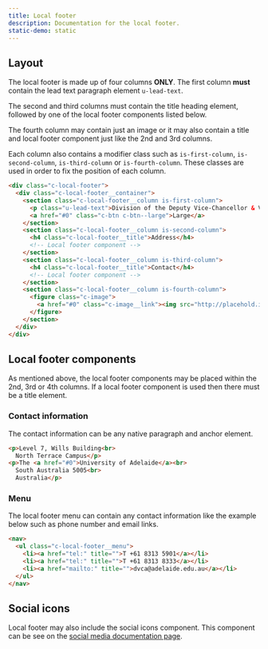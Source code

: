 ```yaml
---
title: Local footer
description: Documentation for the local footer.
static-demo: static
---
```


## Layout

The local footer is made up of four columns **ONLY**. The first column **must** contain the lead text paragraph element `u-lead-text`. 

The second and third columns must contain the title heading element, followed by one of the local footer components listed below.

The fourth column may contain just an image or it may also contain a title and local footer component just like the 2nd and 3rd columns.

Each column also contains a modifier class such as `is-first-column`, `is-second-column`, `is-third-column` or `is-fourth-column`. These classes are used in order to fix the position of each column.

```html
<div class="c-local-footer">
  <div class="c-local-footer__container">
    <section class="c-local-footer__column is-first-column">
      <p class="u-lead-text">Division of the Deputy Vice-Chancellor & Vice-President Academic</p>
      <a href="#0" class="c-btn c-btn--large">Large</a>
    </section>
    <section class="c-local-footer__column is-second-column">
      <h4 class="c-local-footer__title">Address</h4>
      <!-- Local footer component -->
    </section>
    <section class="c-local-footer__column is-third-column">
      <h4 class="c-local-footer__title">Contact</h4>
      <!-- Local footer component -->
    </section>
    <section class="c-local-footer__column is-fourth-column">
      <figure class="c-image">
        <a href="#0" class="c-image__link"><img src="http://placehold.it/810x270" alt="" class="c-image--small"></a>
      </figure>
    </section>
  </div>
</div>
```

## Local footer components

As mentioned above, the local footer components may be placed within the 2nd, 3rd or 4th columns. If a local footer component is used then there must be a title element.

### Contact information

The contact information can be any native paragraph and anchor element.

```html
<p>Level 7, Wills Building<br>
  North Terrace Campus</p>
<p>The <a href="#0">University of Adelaide</a><br>
  South Australia 5005<br>
  Australia</p>
```

### Menu

The local footer menu can contain any contact information like the example below such as phone number and email links.

```html
<nav>
  <ul class="c-local-footer__menu">
    <li><a href="tel:" title="">T +61 8313 5901</a></li>
    <li><a href="tel:" title="">T +61 8313 8333</a></li>
    <li><a href="mailto:" title="">dvca@adelaide.edu.au</a></li>
  </ul>
</nav>
```

## Social icons

Local footer may also include the social icons component. This component can be see on the [social media documentation page](social-media.html).
